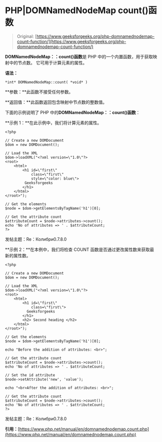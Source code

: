 # PHP|DOMNamedNodeMap count()函数

> Original: [https://www.geeksforgeeks.org/php-domnamednodemap-count-function/](https://www.geeksforgeeks.org/php-domnamednodemap-count-function/)

**DOMNamedNodeMap：：count()函数**是 PHP 中的一个内置函数，用于获取映射中的节点数。 它可用于计算元素的属性。

**语法：**

```
*int* DOMNamedNodeMap::count( *void* )
```

**参数：**此函数不接受任何参数。

**返回值：**此函数返回包含映射中节点数的整数值。

下面的示例说明了 PHP 中的**DOMNamedNodeMap：：count()函数**：

**示例 1：**在此示例中，我们将计算元素的属性。

```
<?php

// Create a new DOMDocument
$dom = new DOMDocument();

// Load the XML
$dom->loadXML("<?xml version=\"1.0\"?>
<root>
    <html>
        <h1 id=\"first\" 
            class=\"first\" 
            style=\"color: blue\"> 
         Geeksforgeeks 
        </h1>
    </html>
</root>");

// Get the elements
$node = $dom->getElementsByTagName('h1')[0];

// Get the attribute count
$attributeCount = $node->attributes->count();
echo 'No of attributes => ' . $attributeCount;
?>
```

发帖主题：Re：Колибри0.7.8.0

**示例 2：**在本例中，我们将检查 COUNT 函数是否通过更改属性数来获取最新的属性数。

```
<?php

// Create a new DOMDocument
$dom = new DOMDocument();

// Load the XML
$dom->loadXML("<?xml version=\"1.0\"?>
<root>
    <html>
        <h1 id=\"first\"
            class=\"first\"> 
          Geeksforgeeks 
        </h1>
        <h2> Second heading </h2>
    </html>
</root>");

// Get the elements
$node = $dom->getElementsByTagName('h1')[0];

echo "Before the addition of attributes: <br>";

// Get the attribute count
$attributeCount = $node->attributes->count();
echo 'No of attributes => ' . $attributeCount;

// Set the id attribute
$node->setAttribute('new', 'value');

echo "<br>After the addition of attributes: <br>";

// Get the attribute count
$attributeCount = $node->attributes->count();
echo 'No of attributes => ' . $attributeCount;
?>
```

发帖主题：Re：Колибри0.7.8.0

**引用：**[https://www.php.net/manual/en/domnamednodemap.count.php](https://www.php.net/manual/en/domnamednodemap.count.php)